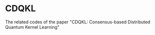 # CDQKL
The related codes of the paper "CDQKL: Consensus-based Distributed Quantum Kernel Learning"
